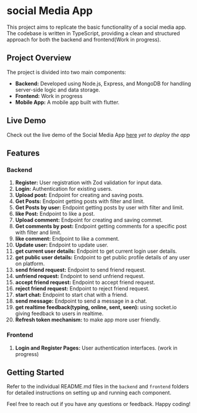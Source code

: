 # social Media App

This project aims to replicate the basic functionality of a social media app. The codebase is written in TypeScript, providing a clean and structured approach for both the backend and frontend(Work in progress).

## Project Overview

The project is divided into two main components:

- **Backend:** Developed using Node.js, Express, and MongoDB for handling server-side logic and data storage.
- **Frontend:** Work in progress
- **Mobile App:** A mobile app built with flutter.

## Live Demo

Check out the live demo of the Social Media App [here]()
_yet to deploy the app_

## Features

### Backend

1. **Register:** User registration with Zod validation for input data.
2. **Login:** Authentication for existing users.
3. **Upload post:** Endpoint for creating and saving posts.
4. **Get Posts:** Endpoint getting posts with filter and limit.
5. **Get Posts by user:** Endpoint getting posts by user with filter and limit.
6. **like Post:** Endpoint to like a post.
7. **Upload comment:** Endpoint for creating and saving commet.
8. **Get comments by post:** Endpoint getting comments for a specific post with filter and limit.
9. **like comment:** Endpoint to like a comment.
10. **Update user:** Endpoint to update user.
11. **get current user details:** Endpoint to get current login user details.
12. **get public user details:** Endpoint to get public profile details of any user on platform.
13. **send friend request:** Endpoint to send friend request.
14. **unfriend request:** Endpoint to send unfriend request.
15. **accept friend request:** Endpoint to accept friend request.
16. **reject friend request:** Endpoint to reject friend request.
17. **start chat:** Endpoint to start chat with a friend.
18. **send message:** Endpoint to send a message in a chat.
19. **get realtime feedback(typing, online, sent, seen):** using socket.io giving feedback to users in realtime.
20. **Refresh token mechanism:** to make app more user friendly.

### Frontend

1. **Login and Register Pages:** User authentication interfaces. (work in progress)

## Getting Started

Refer to the individual README.md files in the `backend` and `frontend` folders for detailed instructions on setting up and running each component.

Feel free to reach out if you have any questions or feedback. Happy coding!
